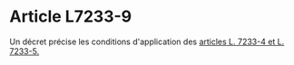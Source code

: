 # Article L7233-9

Un décret précise les conditions d'application des [articles L. 7233-4 et L. 7233-5.][1]

 [1]: /affichCodeArticle.do?cidTexte=LEGITEXT000006072050&idArticle=LEGIARTI000006904706&dateTexte=&categorieLien=cid